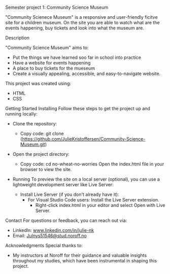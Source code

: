 Semester project 1: Community Science Museum

"Community Scienece Museum" is a responsive and user-friendly ficitve site for a children museum. On the site you are able to watch what are the events happening, buy tickets and look into what the museum are. 

Description

"Community Science Museum" aims to:
- Put the things we have learned soo far in school into practice
- Have a website for events happening
- A place to buy tickets for the mueseum
- Create a visually appealing, accessible, and easy-to-navigate website.

This project was created using:
- HTML
- CSS

Getting Started Installing Follow these steps to get the project up and running locally:
- Clone the repository:
  - Copy code: git clone (https://github.com/JulieKristoffersen/Community-Science-Museum.git)
- Open the project directory:
    - Copy code: cd no-wheat-no-worries Open the index.html file in your browser to view the site.
      
- Running To preview the site on a local server (optional), you can use a lightweight development server like Live Server:
    - Install Live Server (if you don't already have it):
        - For Visual Studio Code users: Install the Live Server extension.
            - Right-click index.html in your editor and select Open with Live Server.
              
Contact For questions or feedback, you can reach out via:
- LinkedIn: www.linkedin.com/in/julie-nk
- Email: Julnys51546@stud.noroff.no

Acknowledgments Special thanks to:
- My instructors at Noroff for their guidance and valuable insights throughout my studies, which have been instrumental in shaping this project.
